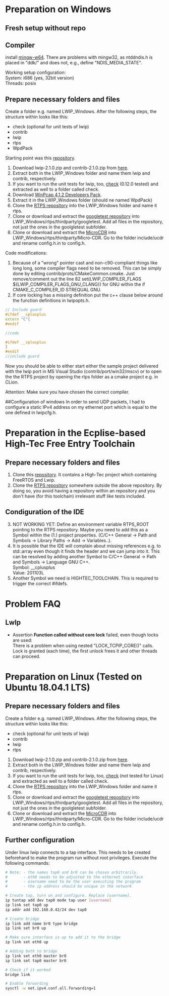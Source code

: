 # Preparation on Windows

## Fresh setup without repo
## Compiler
install [mingw-w64](https://mingw-w64.org/doku.php/download/mingw-builds).
There are problems with mingw32, as ntddndis.h is placed in "ddk/" and does not, e.g., define "NDIS_MEDIA_STATE".

Working setup configuration:  
System: i686 (yes, 32bit version)  
Threads: posix

## Prepare necessary folders and files
Create a folder e.g. named LWIP_Windows.
After the following steps, the structure within looks like this:  
- check (optional for unit tests of lwip)
- contrib  
- lwip  
- rtps  
- WpdPack  

Starting point was this [repository](https://github.com/yarrick/lwip-contrib/tree/master/ports/win32).
1. Download lwip-2.1.0.zip and contrib-2.1.0.zip from [here](http://download.savannah.nongnu.org/releases/lwip/).
2. Extract both in the LWIP_Windows folder and name them lwip and contrib, respectively.
3. If you want to run the unit tests for lwip, too, [check](https://github.com/libcheck/check/releases/) (0.12.0 tested) and extracted as well to a folder called check.
3. Download [WinPcap 4.1.2 Developers Pack](https://www.winpcap.org/devel.htm).
4. Extract it in the LWIP_Windows folder (should ne named WpdPack)
5. Clone the [RTPS repository](https://git.rwth-aachen.de/CPM/Project/UNICARagil/Students/Wuestenberg/rtps) into the LWIP_Windows folder and name it rtps.
6. Clone or download and extract the [googletest repository](https://github.com/google/googletest) into LWIP_Windows/rtps/thirdparty/googletest.
Add all files in the repository, not just the ones in the goolgletest subfolder.
7. Clone or download and extract the [MicroCDR](https://github.com/eProsima/Micro-CDR) into LWIP_Windows/rtps/thirdparty/Micro-CDR. Go to the folder include/ucdr and rename config.h.in to config.h.


Code modifications:
1. Because of a "wrong" pointer cast and non-c90-compliant things like long long, some compiler flags need to be removed. This can be simply done by editing contrib/prots/CMakeCommon.cmake. Just remove/comment out the line 82 set(LWIP_COMPILER_FLAGS ${LWIP_COMPILER_FLAGS_GNU_CLANG}) for GNU within the if CMAKE_C_COMPILER_ID STREQUAL GNU.
2. If core locking has a missing definition put the c++ clause below around the function definitions in lwipopts.h.
```cpp
// Include guard
#ifdef __cplusplus
extern "C"{
#endif

//code

#ifdef __cplusplus
}
#endif
//include guard
```

Now you should be able to either start either the sample project delivered with the lwip port in MS Visual Studio (contrib/port/win32/mscv)
or to open the the RTPS project by opening the rtps folder as a cmake project e.g. in CLion.

Attention:
Make sure you have chosen the correct compiler.

##Configuration of windows
In order to send UDP packets, I had to configure a static IPv4 address on my ethernet port which is equal to the one defined in lwipcfg.h.

# Preparation in the Ecplise-based High-Tec Free Entry Toolchain
## Prepare necessary folders and files
1. Clone this [repository](https://git.rwth-aachen.de/CPM/Project/UNICARagil/Students/Wuestenberg/Aurix_FreeRTOS_lwip).
It contains a High-Tec project which containing FreeRTOS and Lwip.
2. Clone the [RTPS repository](https://git.rwth-aachen.de/CPM/Project/UNICARagil/Students/Wuestenberg/rtps) somewhere outside the above repository.
By doing so, you avoid having a repository within an repository and you don't have (for this toolchain) irrelevant stuff like tests included.

## Condiguration of the IDE
3. NOT WORKING YET: Define an environment variable RTPS_ROOT pointing to the RTPS repository. Maybe you need to add this as a Symbol within the (1.) project properties.
(C/C++ General -> Path and Symbols -> Library Paths -> Add -> Variables..).
4. It is possible that the IDE will complain about missing references e.g. to std::array even though it finds the header and we can jump into it.
This can be resolved by adding another Symbol to C/C++ General -> Path and Symbols -> Language GNU C++.  
Symbol: __cplusplus  
Value: 201103L
5. Another Symbol we need is HIGHTEC_TOOLCHAIN. This is required to trigger the correct #ifdefs. 

# Problem FAQ
## LwIp
-  Assertion **Function called without core lock** failed, even though locks are used:  
There is a problem when using nested "LOCK_TCPIP_CORE()" calls. Lock is granted (each time), the first unlock frees it and other threads can proceed.



# Preparation on Linux (Tested on Ubuntu 18.04.1 LTS)

## Prepare necessary folders and files
Create a folder e.g. named LWIP_Windows.
After the following steps, the structure within looks like this:
- check (optional for unit tests of lwip)
- contrib
- lwip
- rtps

1. Download lwip-2.1.0.zip and contrib-2.1.0.zip from [here](http://download.savannah.nongnu.org/releases/lwip/).
2. Extract both in the LWIP_Windows folder and name them lwip and contrib, respectively.
3. If you want to run the unit tests for lwip, too, [check](https://github.com/libcheck/check/releases/) (not tested for Linux) and extracted as well to a folder called check.
4. Clone the [RTPS repository](https://git.rwth-aachen.de/CPM/Project/UNICARagil/Students/Wuestenberg/rtps) into the LWIP_Windows folder and name it rtps.
5. Clone or download and extract the [googletest repository](https://github.com/google/googletest) into LWIP_Windows/rtps/thirdparty/googletest.
Add all files in the repository, not just the ones in the goolgletest subfolder.
6. Clone or download and extract the [MicroCDR](https://github.com/eProsima/Micro-CDR) into LWIP_Windows/rtps/thirdparty/Micro-CDR. Go to the folder include/ucdr and rename config.h.in to config.h.

## Further configuration
Under linux lwip connects to a tap interface. This needs to be created beforehand to make the program run without root privileges. Execute the following commands:
``` bash
# Note: - the names tap0 and br0 can be chosen arbitrarily.
#       - eth0 needs to be adjusted to the ethernet interface
#       - username need to be the user executing the program
#       - the ip address should be unique in the network

# Create tap, turn on and configure. Replace [username].
ip tuntap add dev tap0 mode tap user [username]
ip link set tap0 up
ip addr add 192.168.0.42/24 dev tap0

# Create bridge
ip link add name br0 type bridge
ip link set br0 up

# Make sure interface is up to add it to the bridge
ip link set eth0 up

# Adding both to bridge
ip link set eth0 master br0
ip link set tap0 master br0

# Check if it worked
bridge link

# Enable forwarding
sysctl -w net.ipv4.conf.all.forwarding=1
```